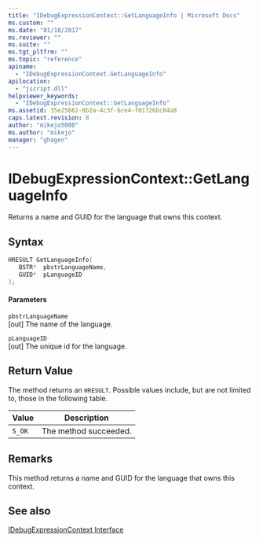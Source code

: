 ```yaml
---
title: "IDebugExpressionContext::GetLanguageInfo | Microsoft Docs"
ms.custom: ""
ms.date: "01/18/2017"
ms.reviewer: ""
ms.suite: ""
ms.tgt_pltfrm: ""
ms.topic: "reference"
apiname: 
  - "IDebugExpressionContext.GetLanguageInfo"
apilocation: 
  - "jscript.dll"
helpviewer_keywords: 
  - "IDebugExpressionContext::GetLanguageInfo"
ms.assetid: 35e25662-0b2a-4c3f-bce4-f01726bc04a8
caps.latest.revision: 8
author: "mikejo5000"
ms.author: "mikejo"
manager: "ghogen"
---
```

# IDebugExpressionContext::GetLanguageInfo
Returns a name and GUID for the language that owns this context.  
  
## Syntax  
  
```cpp
HRESULT GetLanguageInfo(  
   BSTR*  pbstrLanguageName,  
   GUID*  pLanguageID  
);  
```  
  
#### Parameters  
 `pbstrLanguageName`  
 [out] The name of the language.  
  
 `pLanguageID`  
 [out] The unique id for the language.  
  
## Return Value  
 The method returns an `HRESULT`. Possible values include, but are not limited to, those in the following table.  
  
|Value|Description|  
|-----------|-----------------|  
|`S_OK`|The method succeeded.|  
  
## Remarks  
 This method returns a name and GUID for the language that owns this context.  
  
## See also  
 [IDebugExpressionContext Interface](../../winscript/reference/idebugexpressioncontext-interface.md)